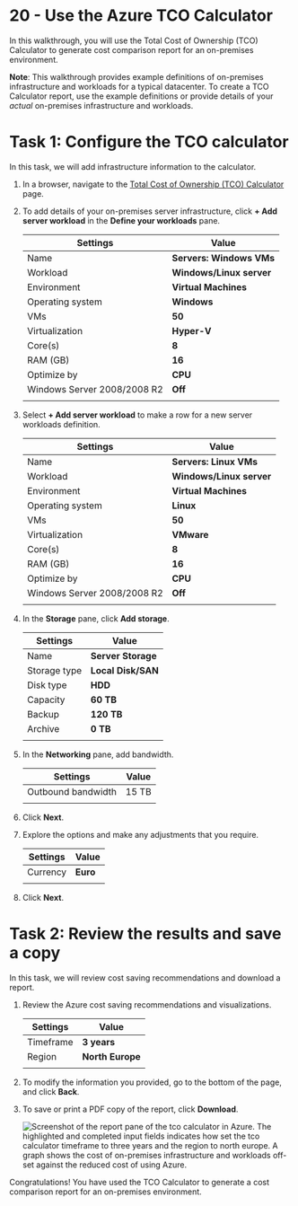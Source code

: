 # 20 - Use the Azure TCO Calculator


In this walkthrough, you will use the Total Cost of Ownership (TCO) Calculator to generate cost comparison report for an on-premises environment.

**Note**: This walkthrough provides example definitions of on-premises infrastructure and workloads for a typical datacenter. To create a TCO Calculator report, use the example definitions or provide details of your *actual* on-premises infrastructure and workloads.

# Task 1: Configure the TCO calculator

In this task, we will add infrastructure information to the calculator. 

1. In a browser, navigate to the [Total Cost of Ownership (TCO) Calculator](https://azure.microsoft.com/en-us/pricing/tco/calculator/) page.

2. To add details of your on-premises server infrastructure, click **+ Add server workload** in the **Define your workloads** pane.

    | Settings | Value |
    | -- | -- |
    | Name | **Servers: Windows VMs** |
    | Workload | **Windows/Linux server** |
    | Environment | **Virtual Machines** |
    | Operating system | **Windows** |  
    | VMs | **50** |
    | Virtualization | **Hyper-V** |
    | Core(s) | **8**|
    | RAM (GB) | **16** |
    | Optimize by | **CPU** |
    | Windows Server 2008/2008 R2 | **Off** |
    | | |

3. Select **+ Add server workload** to make a row for a new server workloads definition. 

    | Settings | Value |
    | -- | -- |
    | Name | **Servers: Linux VMs** |
    | Workload | **Windows/Linux server** |
    | Environment | **Virtual Machines** |
    | Operating system | **Linux** |  
    | VMs | **50** |
    | Virtualization | **VMware** |
    | Core(s) | **8**|
    | RAM (GB) | **16** |
    | Optimize by | **CPU** |
    | Windows Server 2008/2008 R2 | **Off** |
    | | |

4. In the **Storage** pane, click **Add storage**.

    | Settings | Value |
    | -- | -- |
    | Name | **Server Storage** |
    | Storage type | **Local Disk/SAN** |
    | Disk type | **HDD** |
    | Capacity | **60 TB** |  
    | Backup | **120 TB** |
    | Archive | **0 TB** |
    | | |

5. In the **Networking** pane, add bandwidth. 

    | Settings | Value |
    | -- | -- |
    | Outbound bandwidth | 15 TB|
    | | |

6. Click **Next**.

7. Explore the options and make any adjustments that you require. 

    | Settings | Value |
    | -- | -- |
    | Currency | **Euro** |
    | | |

8. Click **Next**.

# Task 2: Review the results and save a copy

In this task, we will review cost saving recommendations and download a report. 

1. Review the Azure cost saving recommendations and visualizations.

    | Settings | Value |
    | -- | -- |
    | Timeframe| **3 years** |
    | Region | **North Europe** |
    | | |


2. To modify the information you provided, go to the bottom of the page, and click **Back**. 

3. To save or print a PDF copy of the report, click **Download**.

    ![Screenshot of the report pane of the tco calculator in Azure. The highlighted and completed input fields indicates how set the tco calculator timeframe to three years and the region to north europe. A graph shows the cost of on-premises infrastructure and workloads off-set against the reduced cost of using Azure.](../images/2001.png)

Congratulations! You have used the TCO Calculator to generate a cost comparison report for an on-premises environment.
